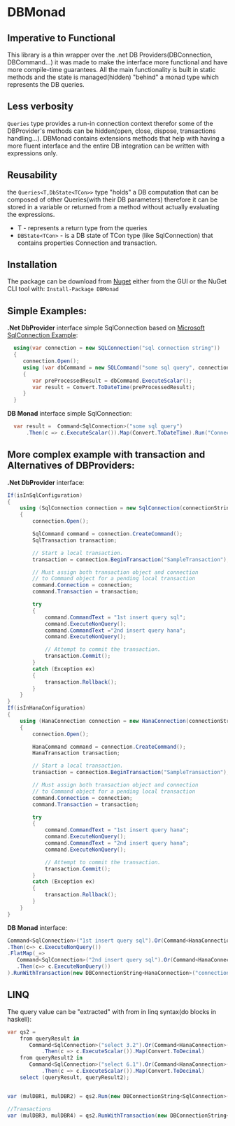 # DBMonad

## Imperative to Functional

This library is a thin wrapper over the .net DB Providers(DBConnection, DBCommand...) it was made to make the interface more functional and have more compile-time guarantees.
All the main functionality is built in static methods and the state is managed(hidden) "behind" a monad type which represents the DB queries.

## Less verbosity

```Queries``` type provides a run-in connection context therefor some of the DBProvider's methods can be hidden(open, close, dispose, transactions handling...).
DBMonad contains extensions methods that help with having a more fluent interface and the entire DB integration can be written with expressions only. 

## Reusability

the ```Queries<T,DbState<TCon>>``` type "holds" a DB computation that can be composed of other Queries(with their DB parameters) therefore it can be stored in a variable or returned from a method without actually evaluating the expressions.
* T - represents a return type from the queries
* ```DBState<TCon>``` - is a DB state of TCon type (like SqlConnection) that contains properties Connection and transaction. 

## Installation

The package can be download from [Nuget](https://www.nuget.org/packages/DBMonad) either from  the GUI or the NuGet CLI tool with:
```Install-Package DBMonad```

## Simple Examples:

__.Net DbProvider__ interface simple SqlConnection based on [Microsoft SqlConnection Example](https://docs.microsoft.com/en-us/dotnet/api/microsoft.data.sqlclient.sqlconnection?view=sqlclient-dotnet-core-1.1): 
```CS
  using(var connection = new SQLConnection("sql connection string"))
  {
     connection.Open();
     using (var dbCommand = new SQLCommand("some sql query", connection))
     {
        var preProcessedResult = dbCommand.ExecuteScalar();
        var result = Convert.ToDateTime(preProcessedResult);
     }
  }
```

__DB Monad__ interface simple SqlConnection:
```CS
  var result =  Command<SqlConnection>("some sql query")
	  .Then(c => c.ExecuteScalar()).Map(Convert.ToDateTime).Run("ConnectionString")
```

## More complex example with transaction and Alternatives of DBProviders:

__.Net DbProvider__ interface:

```cs
If(isInSqlConfiguration)
{ 
    using (SqlConnection connection = new SqlConnection(connectionString))
    {
        connection.Open();

        SqlCommand command = connection.CreateCommand();
        SqlTransaction transaction;

        // Start a local transaction.
        transaction = connection.BeginTransaction("SampleTransaction");

        // Must assign both transaction object and connection
        // to Command object for a pending local transaction
        command.Connection = connection;
        command.Transaction = transaction;

        try
        {
            command.CommandText = "1st insert query sql";
            command.ExecuteNonQuery();
            command.CommandText ="2nd insert query hana";
            command.ExecuteNonQuery();

            // Attempt to commit the transaction.
            transaction.Commit();
        }
        catch (Exception ex)
        {
            transaction.Rollback();
        }
    }
}
If(isInHanaConfiguration)
{ 
    using (HanaConnection connection = new HanaConnection(connectionString))
    {
        connection.Open();

        HanaCommand command = connection.CreateCommand();
        HanaTransaction transaction;

        // Start a local transaction.
        transaction = connection.BeginTransaction("SampleTransaction");

        // Must assign both transaction object and connection
        // to Command object for a pending local transaction
        command.Connection = connection;
        command.Transaction = transaction;

        try
        {
            command.CommandText = "1st insert query hana";
            command.ExecuteNonQuery();
            command.CommandText = "2nd insert query hana";
            command.ExecuteNonQuery();

            // Attempt to commit the transaction.
            transaction.Commit();
        }
        catch (Exception ex)
        {
            transaction.Rollback();
        }
    }
}
```

__DB Monad__ interface:
```cs
Command<SqlConnection>("1st insert query sql").Or(Command<HanaConnection>("1st insert query hana"))
.Then(c=> c.ExecuteNonQuery())
.FlatMap(_=>
   Command<SqlConnection>("2nd insert query sql").Or(Command<HanaConnection>("2nd insert query hana"))
   .Then(c=> c.ExecuteNonQuery())
).RunWithTransaction(new DBConnectionString<HanaConnection>("connection string"))
```

## LINQ

The query value can be "extracted" with from in linq syntax(do blocks in haskell):
```cs
var qs2 =
	from queryResult in 
	   Command<SqlConnection>("select 3.2").Or(Command<HanaConnection>("select 4.3 from dummy"))
           .Then(c => c.ExecuteScalar()).Map(Convert.ToDecimal)
	from queryResult2 in 
	   Command<SqlConnection>("select 6.1").Or(Command<HanaConnection>("select 7.4 from dummy"))
           .Then(c => c.ExecuteScalar()).Map(Convert.ToDecimal)
	select (queryResult, queryResult2);


var (mulDBR1, mulDBR2) = qs2.Run(new DBConnectionString<SqlConnection>(sqlCS));

//Transactions
var (mulDBR3, mulDBR4) = qs2.RunWithTransaction(new DBConnectionString<HanaConnection>(hanaCS));

```
